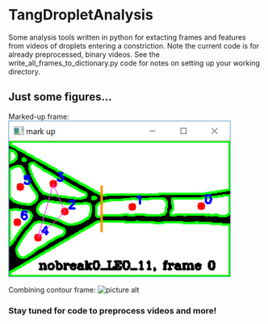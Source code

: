 # TangDropletAnalysis

Some analysis tools written in python for extacting frames and features from videos of droplets entering a constriction. Note the current code is for already preprocessed, binary videos. See the write_all_frames_to_dictionary.py code for notes on setting up your working directory.

## Just some figures...
Marked-up frame:
![picture alt](./Figures/mark_up.png)

Combining contour frame:
![picture alt](https://github.com/cococastano/TangDropletAnalysis/tree/master/Figures/combine_contour.png)

### Stay tuned for code to preprocess videos and more!
